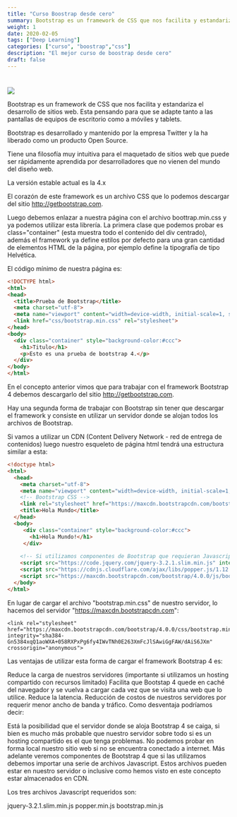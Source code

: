 ```yaml
---
title: "Curso Boostrap desde cero"
summary: Bootstrap es un framework de CSS que nos facilita y estandariza el desarrollo de sitios web.
weight: 1
date: 2020-02-05
tags: ["Deep Learning"]
categories: ["curso", "boostrap","css"]
description: "El mejor curso de boostrap desde cero"
draft: false
--- 
```

# 
![](https://www.diariodeunprogramador.net/wp-content/uploads/2018/08/bootstrap.jpg)

Bootstrap es un framework de CSS que nos facilita y estandariza el desarrollo de sitios web.
Esta pensando para que se adapte tanto a las pantallas de equipos de escritorio como a móviles y tablets.

Bootstrap es desarrollado y mantenido por la empresa Twitter y la ha liberado como un producto Open Source.

Tiene una filosofía muy intuitiva para el maquetado de sitios web que puede ser rápidamente aprendida por desarrolladores que no vienen del mundo del diseño web.

La versión estable actual es la 4.x

El corazón de este framework es un archivo CSS que lo podemos descargar del sitio http://getbootstrap.com.

Luego debemos enlazar a nuestra página con el archivo boottrap.min.css y ya podemos utilizar esta librería.
La primera clase que podemos probar es class="container" (esta muestra todo el contenido del div centrado), además el framework ya define estilos por defecto para una gran cantidad de elementos HTML de la página, por ejemplo define la tipografía de tipo Helvética.

El código mínimo de nuestra página es:
 
```html
<!DOCTYPE html> 
<html> 
<head> 
  <title>Prueba de Bootstrap</title> 
  <meta charset="utf-8">
  <meta name="viewport" content="width=device-width, initial-scale=1, shrink-to-fit=no">
  <link href="css/bootstrap.min.css" rel="stylesheet"> 
</head> 
<body> 
  <div class="container" style="background-color:#ccc">
    <h1>Titulo</h1> 
    <p>Esto es una prueba de bootstrap 4.</p>
  </div> 
</body> 
</html> 
```
En el concepto anterior vimos que para trabajar con el framework Bootstrap 4 debemos descargarlo del sitio http://getbootstrap.com.

Hay una segunda forma de trabajar con Bootstrap sin tener que descargar el framework y consiste en utilizar un servidor donde se alojan todos los archivos de Bootstrap.

Si vamos a utilizar un CDN (Content Delivery Network - red de entrega de contenidos) luego nuestro esqueleto de página html tendrá una estructura similar a esta:
```html
<!doctype html>
<html>
  <head>
    <meta charset="utf-8">
    <meta name="viewport" content="width=device-width, initial-scale=1, shrink-to-fit=no">
    <!-- Bootstrap CSS -->
    <link rel="stylesheet" href="https://maxcdn.bootstrapcdn.com/bootstrap/4.0.0/css/bootstrap.min.css" integrity="sha384-Gn5384xqQ1aoWXA+058RXPxPg6fy4IWvTNh0E263XmFcJlSAwiGgFAW/dAiS6JXm" crossorigin="anonymous">
    <title>Hola Mundo</title>
  </head>
  <body>
     <div class="container" style="background-color:#ccc"> 
       <h1>Hola Mundo!</h1>
     </div>
     
    <!-- Si utilizamos componentes de Bootstrap que requieran Javascript agregar estos tres archivos -->
    <script src="https://code.jquery.com/jquery-3.2.1.slim.min.js" integrity="sha384-KJ3o2DKtIkvYIK3UENzmM7KCkRr/rE9/Qpg6aAZGJwFDMVNA/GpGFF93hXpG5KkN" crossorigin="anonymous"></script>
    <script src="https://cdnjs.cloudflare.com/ajax/libs/popper.js/1.12.9/umd/popper.min.js" integrity="sha384-ApNbgh9B+Y1QKtv3Rn7W3mgPxhU9K/ScQsAP7hUibX39j7fakFPskvXusvfa0b4Q" crossorigin="anonymous"></script>
    <script src="https://maxcdn.bootstrapcdn.com/bootstrap/4.0.0/js/bootstrap.min.js" integrity="sha384-JZR6Spejh4U02d8jOt6vLEHfe/JQGiRRSQQxSfFWpi1MquVdAyjUar5+76PVCmYl" crossorigin="anonymous"></script>
  </body>
</html>
```
En lugar de cargar el archivo "bootstrap.min.css" de nuestro servidor, lo hacemos del servidor "https://maxcdn.bootstrapcdn.com":

    <link rel="stylesheet" href="https://maxcdn.bootstrapcdn.com/bootstrap/4.0.0/css/bootstrap.min.css"
    integrity="sha384-Gn5384xqQ1aoWXA+058RXPxPg6fy4IWvTNh0E263XmFcJlSAwiGgFAW/dAiS6JXm" crossorigin="anonymous">
Las ventajas de utilizar esta forma de cargar el framework Bootstrap 4 es:

Reduce la carga de nuestros servidores (importante si utilizamos un hosting compartido con recursos limitado)
Facilita que Bootstap 4 quede en caché del navegador y se vuelva a cargar cada vez que se visita una web que lo utilice.
Reduce la latencia.
Reducción de costos de nuestros servidores por requerir menor ancho de banda y tráfico.
Como desventaja podríamos decir:

Está la posibilidad que el servidor donde se aloja Bootstrap 4 se caiga, si bien es mucho más probable que nuestro servidor sobre todo si es un hosting compartido es el que tenga problemas.
No podemos probar en forma local nuestro sitio web si no se encuentra conectado a internet.
Más adelante veremos componentes de Bootstrap 4 que si las utilizamos debemos importar una serie de archivos Javascript. Estos archivos pueden estar en nuestro servidor o inclusive como hemos visto en este concepto estar almacenados en CDN.

Los tres archivos Javascript requeridos son:

jquery-3.2.1.slim.min.js
popper.min.js
bootstrap.min.js